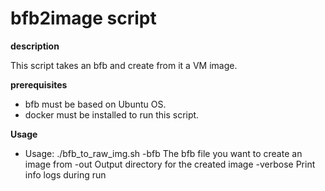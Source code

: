 # bfb2image script
**description**

This script takes an bfb and create from it a VM image.

**prerequisites**

- bfb must be based on Ubuntu OS.
- docker must be installed to run this script.
   
**Usage**

- Usage:
./bfb_to_raw_img.sh 
   -bfb                       The bfb file you want to create an image from
   -out                       Output directory for the created image
   -verbose                   Print info logs during run

